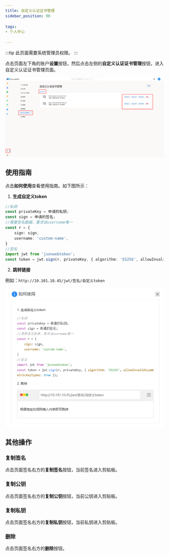 ```yaml
---
title: 自定义认证证书管理
sidebar_position: 90

tags: 
- 个人中心

---
```


:::tip
此页面需要系统管理员权限。
:::

点击页面左下角的账户**设置**按钮，然后点击左侧的**自定义认证证书管理**按钮，进入自定义认证证书管理页面。

![自定义认证证书管理](image.png "自定义认证证书管理")

## 使用指南

点击**如何使用**查看使用指南。如下图所示：

1. **生成自定义token**

```ts showLineNumbers
//私钥
const privateKey = 申请的私钥;
const sign = 申请的签名;
//需要签名数据，要求该username唯一
const r = {
    sign: sign,
    username: 'custom-name',
}
//签名
import jwt from 'jsonwebtoken';
const token = jwt.sign(r, privateKey, { algorithm: 'ES256', allowInvalidAsymmetricKeyTypes: true });
```

2. **跳转链接**

例如：`http://10.101.10.45/jwt/签名/自定义token`

![使用指南](image-1.png "使用指南")

## 其他操作

### 复制签名

点击页面签名右方的**复制签名**按钮，当前签名进入剪贴板。

### 复制公钥

点击页面签名右方的**复制公钥**按钮，当前公钥进入剪贴板。

### 复制私钥

点击页面签名右方的**复制私钥**按钮，当前私钥进入剪贴板。

### 删除

点击页面签名右方的**删除**按钮。
